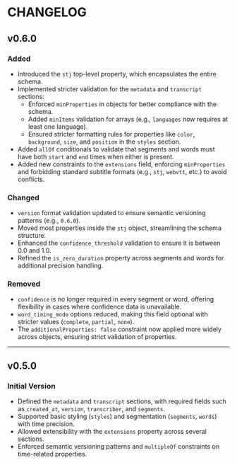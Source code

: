 # CHANGELOG

## v0.6.0

### Added

- Introduced the `stj` top-level property, which encapsulates the entire schema.
- Implemented stricter validation for the `metadata` and `transcript` sections:
  - Enforced `minProperties` in objects for better compliance with the schema.
  - Added `minItems` validation for arrays (e.g., `languages` now requires at least one language).
  - Ensured stricter formatting rules for properties like `color`, `background`, `size`, and `position` in the `styles` section.
- Added `allOf` conditionals to validate that segments and words must have both `start` and `end` times when either is present.
- Added new constraints to the `extensions` field, enforcing `minProperties` and forbidding standard subtitle formats (e.g., `stj`, `webvtt`, etc.) to avoid conflicts.

### Changed

- `version` format validation updated to ensure semantic versioning patterns (e.g., `0.6.0`).
- Moved most properties inside the `stj` object, streamlining the schema structure.
- Enhanced the `confidence_threshold` validation to ensure it is between 0.0 and 1.0.
- Refined the `is_zero_duration` property across segments and words for additional precision handling.

### Removed

- `confidence` is no longer required in every segment or word, offering flexibility in cases where confidence data is unavailable.
- `word_timing_mode` options reduced, making this field optional with stricter values (`complete`, `partial`, `none`).
- The `additionalProperties: false` constraint now applied more widely across objects, ensuring strict validation of properties.

---

## v0.5.0

### Initial Version

- Defined the `metadata` and `transcript` sections, with required fields such as `created_at`, `version`, `transcriber`, and `segments`.
- Supported basic styling (`styles`) and segmentation (`segments`, `words`) with time precision.
- Allowed extensibility with the `extensions` property across several sections.
- Enforced semantic versioning patterns and `multipleOf` constraints on time-related properties.
